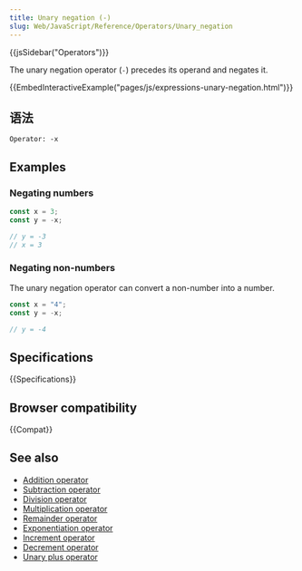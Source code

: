 ```yaml
---
title: Unary negation (-)
slug: Web/JavaScript/Reference/Operators/Unary_negation
---
```

{{jsSidebar("Operators")}}

The unary negation operator (`-`) precedes its operand and negates it.

{{EmbedInteractiveExample("pages/js/expressions-unary-negation.html")}}

## 语法

```plain
Operator: -x
```

## Examples

### Negating numbers

```js
const x = 3;
const y = -x;

// y = -3
// x = 3
```

### Negating non-numbers

The unary negation operator can convert a non-number into a number.

```js
const x = "4";
const y = -x;

// y = -4
```

## Specifications

{{Specifications}}

## Browser compatibility

{{Compat}}

## See also

- [Addition operator](/zh-CN/docs/Web/JavaScript/Reference/Operators/Addition)
- [Subtraction operator](/zh-CN/docs/Web/JavaScript/Reference/Operators/Subtraction)
- [Division operator](/zh-CN/docs/Web/JavaScript/Reference/Operators/Division)
- [Multiplication operator](/zh-CN/docs/Web/JavaScript/Reference/Operators/Multiplication)
- [Remainder operator](/zh-CN/docs/Web/JavaScript/Reference/Operators/Remainder)
- [Exponentiation operator](/zh-CN/docs/Web/JavaScript/Reference/Operators/Exponentiation)
- [Increment operator](/zh-CN/docs/Web/JavaScript/Reference/Operators/Increment)
- [Decrement operator](/zh-CN/docs/Web/JavaScript/Reference/Operators/Decrement)
- [Unary plus operator](/zh-CN/docs/Web/JavaScript/Reference/Operators/Unary_plus)
